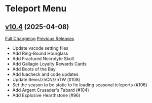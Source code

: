 # Teleport Menu

## [v10.4](https://github.com/Justw8/TeleportMenu/tree/v10.4) (2025-04-08)
[Full Changelog](https://github.com/Justw8/TeleportMenu/compare/v10.3...v10.4) [Previous Releases](https://github.com/Justw8/TeleportMenu/releases)

- Update vscode setting files  
- Add Ring-Bound Hourglass  
- Add Fractured Necrolyte Skull  
- Add Gallagio Loyalty Rewards Cards  
- Add Boots of the Bay  
- Add luacheck and code updates  
- Update Items/zhCN/zhTW (#108)  
- Set the season to be static to fix loading seasonal teleports (#106)  
- Add Argent Crusader's Tabard (#104)  
- Add Explosive Hearthstone (#96)  
